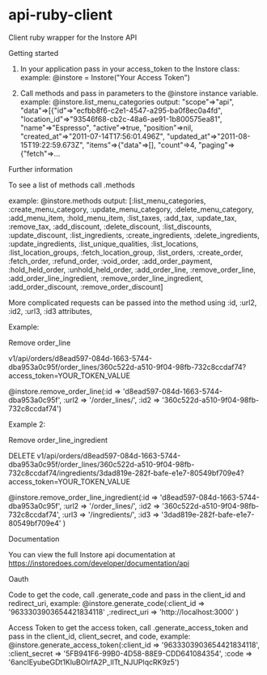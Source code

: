 api-ruby-client
===============

Client ruby wrapper for the Instore API

Getting started

1. In your application pass in your access_token to the Instore class:
  example: @instore = Instore("Your Access Token")

2. Call methods and pass in parameters to the @instore instance variable.
  example: @instore.list_menu_categories
  output: "scope"=>"api", "data"=>[{"id"=>"ecfbb8f6-c2e1-4547-a295-ba0f8ec0a4fd", "location_id"=>"93546f68-cb2c-48a6-ae91-1b800575ea81", "name"=>"Espresso", "active"=>true, "position"=>nil, "created_at"=>"2011-07-14T17:56:01.496Z", "updated_at"=>"2011-08-15T19:22:59.673Z", "items"=>{"data"=>[], "count"=>4, "paging"=>{"fetch"=>...


Further information

To see a list of methods call .methods 

  example: @instore.methods
  output: [:list_menu_categories, :create_menu_category, :update_menu_category, :delete_menu_category, :add_menu_item, :hold_menu_item, :list_taxes, :add_tax, :update_tax, :remove_tax, :add_discount, :delete_discount, :list_discounts, :update_discount, :list_ingredients, :create_ingredients, :delete_ingredients, :update_ingredients, :list_unique_qualities, :list_locations, :list_location_groups, :fetch_location_group, :list_orders, :create_order, :fetch_order, :refund_order, :void_order, :add_order_payment, :hold_held_order, :unhold_held_order, :add_order_line, :remove_order_line, :add_order_line_ingredient, :remove_order_line_ingredient, :add_order_discount, :remove_order_discount]


More complicated requests can be passed into the method using :id, :url2, :id2, :url3, :id3 attributes, 

Example: 

Remove order_line

v1/api/orders/d8ead597-084d-1663-5744-dba953a0c95f/order_lines/360c522d-a510-9f04-98fb-732c8ccdaf74?access_token=YOUR_TOKEN_VALUE

@instore.remove_order_line(:id => 'd8ead597-084d-1663-5744-dba953a0c95f', :url2 => '/order_lines/', :id2 => '360c522d-a510-9f04-98fb-732c8ccdaf74')

Example 2:

Remove order_line_ingredient

DELETE v1/api/orders/d8ead597-084d-1663-5744-dba953a0c95f/order_lines/360c522d-a510-9f04-98fb-732c8ccdaf74/ingredients/3dad819e-282f-bafe-e1e7-80549bf709e4?access_token=YOUR_TOKEN_VALUE

@instore.remove_order_line_ingredient(:id => 'd8ead597-084d-1663-5744-dba953a0c95f', :url2 => '/order_lines/', :id2 => '360c522d-a510-9f04-98fb-732c8ccdaf74', :url3 => '/ingredients/', :id3 => '3dad819e-282f-bafe-e1e7-80549bf709e4'  )

Documentation

You can view the full Instore api documentation at https://instoredoes.com/developer/documentation/api

Oauth

Code
to get the code, call .generate_code and pass in the client_id and redirect_uri,
example:
@instore.generate_code(:client_id => '9633303903654421834118' ,:redirect_uri => 'http://localhost:3000' )

Access Token
to get the access token, call .generate_access_token and pass in the client_id, client_secret, and code,
example:
@instore.generate_access_token(:client_id => '9633303903654421834118', :client_secret => '5FB941F6-99B0-4D58-88E9-CDD641084354', :code => '6anclEyubeGDt1KluBOIrfA2P_lITt_NJUPlqcRK9z5')

